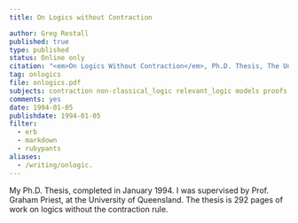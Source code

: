 ```yaml
---
title: On Logics without Contraction

author: Greg Restall
published: true
type: published
status: Online only
citation: "<em>On Logics Without Contraction</em>, Ph.D. Thesis, The University of Queensland, 1994."
tag: onlogics
file: onlogics.pdf
subjects: contraction non-classical_logic relevant_logic models proofs
comments: yes
date: 1994-01-05
publishdate: 1994-01-05
filter:
  - erb
  - markdown
  - rubypants
aliases:
  - /writing/onlogic.
---
```

My Ph.D. Thesis, completed in January 1994. I was supervised by Prof. Graham Priest, at the University of Queensland. The thesis is 292 pages of work on logics without the contraction rule.